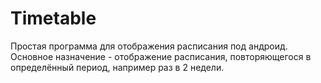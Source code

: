# Timetable
Простая программа для отображения расписания под андроид.  
Основное назначение - отображение расписания, повторяющегося в определённый период, например раз в 2 недели.
